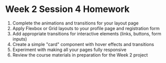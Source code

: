 # Week 2 Session 4 Homework

1. Complete the animations and transitions for your layout page
2. Apply Flexbox or Grid layouts to your profile page and registration form
3. Add appropriate transitions for interactive elements (links, buttons, form inputs)
4. Create a simple "card" component with hover effects and transitions
5. Experiment with making all your pages fully responsive
6. Review the course materials in preparation for the Week 2 project
